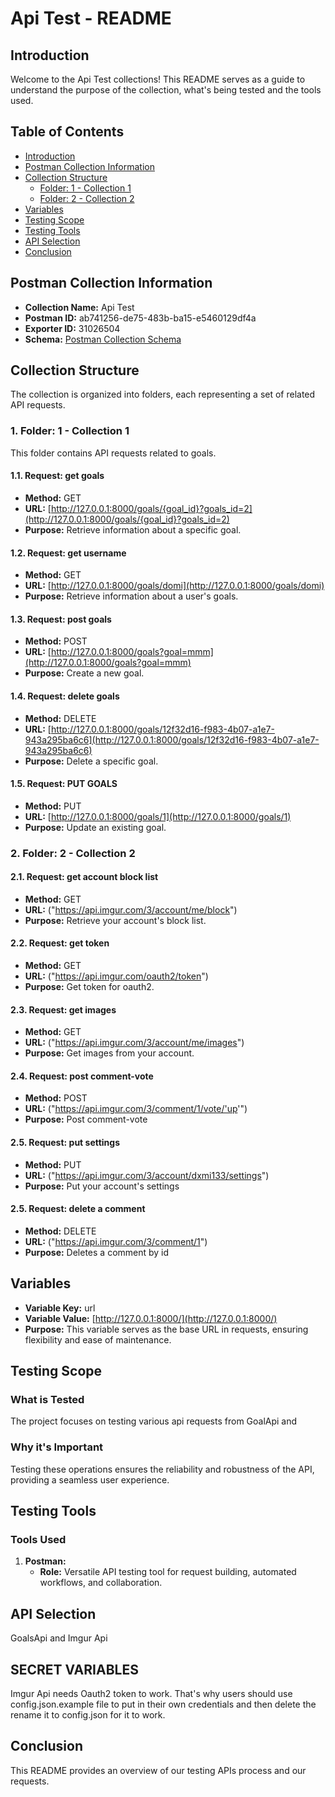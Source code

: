 # Api Test - README

## Introduction

Welcome to the Api Test collections! This README serves as a guide to understand the purpose of the collection, what's being tested and the tools used.

## Table of Contents

- [Introduction](#introduction)
- [Postman Collection Information](#postman-collection-information)
- [Collection Structure](#collection-structure)
  - [Folder: 1 - Collection 1](#1-folder-1---goal-operations)
  - [Folder: 2 - Collection 2](#2-folder-2---future-adventures)
- [Variables](#variables)
- [Testing Scope](#testing-scope)
- [Testing Tools](#testing-tools)
- [API Selection](#api-selection)
- [Conclusion](#conclusion)

## Postman Collection Information

- **Collection Name:** Api Test
- **Postman ID:** ab741256-de75-483b-ba15-e5460129df4a
- **Exporter ID:** 31026504
- **Schema:** [Postman Collection Schema](https://schema.getpostman.com/json/collection/v2.1.0/collection.json)

## Collection Structure

The collection is organized into folders, each representing a set of related API requests.

### 1. Folder: 1 - Collection 1

This folder contains API requests related to goals.

#### 1.1. Request: get goals

- **Method:** GET
- **URL:** [http://127.0.0.1:8000/goals/{goal_id}?goals_id=2](http://127.0.0.1:8000/goals/{goal_id}?goals_id=2)
- **Purpose:** Retrieve information about a specific goal.

#### 1.2. Request: get username

- **Method:** GET
- **URL:** [http://127.0.0.1:8000/goals/domi](http://127.0.0.1:8000/goals/domi)
- **Purpose:** Retrieve information about a user's goals.

#### 1.3. Request: post goals

- **Method:** POST
- **URL:** [http://127.0.0.1:8000/goals?goal=mmm](http://127.0.0.1:8000/goals?goal=mmm)
- **Purpose:** Create a new goal.

#### 1.4. Request: delete goals

- **Method:** DELETE
- **URL:** [http://127.0.0.1:8000/goals/12f32d16-f983-4b07-a1e7-943a295ba6c6](http://127.0.0.1:8000/goals/12f32d16-f983-4b07-a1e7-943a295ba6c6)
- **Purpose:** Delete a specific goal.

#### 1.5. Request: PUT GOALS

- **Method:** PUT
- **URL:** [http://127.0.0.1:8000/goals/1](http://127.0.0.1:8000/goals/1)
- **Purpose:** Update an existing goal.

### 2. Folder: 2 - Collection 2

#### 2.1. Request: get account block list

- **Method:** GET
- **URL:** ("https://api.imgur.com/3/account/me/block")
- **Purpose:** Retrieve your account's block list.

#### 2.2. Request: get token

- **Method:** GET
- **URL:** ("https://api.imgur.com/oauth2/token")
- **Purpose:** Get token for oauth2.

#### 2.3. Request: get images

- **Method:** GET
- **URL:** ("https://api.imgur.com/3/account/me/images")
- **Purpose:** Get images from your account.

#### 2.4. Request: post comment-vote

- **Method:** POST
- **URL:** ("https://api.imgur.com/3/comment/1/vote/'up'")
- **Purpose:** Post comment-vote

#### 2.5. Request: put settings

- **Method:** PUT
- **URL:** ("https://api.imgur.com/3/account/dxmi133/settings")
- **Purpose:** Put your account's settings

#### 2.5. Request: delete a comment

- **Method:** DELETE
- **URL:** ("https://api.imgur.com/3/comment/1")
- **Purpose:** Deletes a comment by id

## Variables

- **Variable Key:** url
- **Variable Value:** [http://127.0.0.1:8000/](http://127.0.0.1:8000/)
- **Purpose:** This variable serves as the base URL in requests, ensuring flexibility and ease of maintenance.

## Testing Scope

### What is Tested

The project focuses on testing various api requests from GoalApi and

### Why it's Important

Testing these operations ensures the reliability and robustness of the API, providing a seamless user experience.

## Testing Tools

### Tools Used

1. **Postman:**
   - **Role:** Versatile API testing tool for request building, automated workflows, and collaboration.


## API Selection

GoalsApi and Imgur Api

## SECRET VARIABLES

Imgur Api needs Oauth2 token to work. That's why users should use config.json.example file to put in their own credentials and then delete the rename it to config.json for it to work.

## Conclusion

This README provides an overview of our testing APIs process and our requests.

